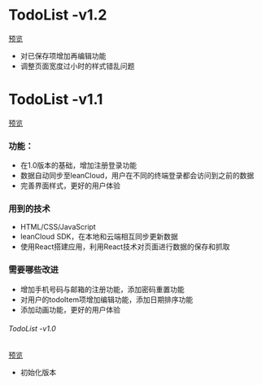 # TodoList -v1.2
[预览](https://younger-peng.github.io/project-react-1/task-5/build/index.html)

- 对已保存项增加再编辑功能
- 调整页面宽度过小时的样式错乱问题

# TodoList -v1.1

[预览](https://younger-peng.github.io/project-react-1/build/index.html)



### 功能：

- 在1.0版本的基础，增加注册登录功能
- 数据自动同步至leanCloud，用户在不同的终端登录都会访问到之前的数据
- 完善界面样式，更好的用户体验

### 用到的技术

- HTML/CSS/JavaScript
- leanCloud SDK，在本地和云端相互同步更新数据
- 使用React搭建应用，利用React技术对页面进行数据的保存和抓取

### 需要哪些改进

- 增加手机号码与邮箱的注册功能，添加密码重置功能
- 对用户的todoItem项增加编辑功能，添加日期排序功能
- 添加动画功能，更好的用户体验

###### TodoList -v1.0

[预览](https://younger-peng.github.io/react_projects/build/index.html)

- 初始化版本